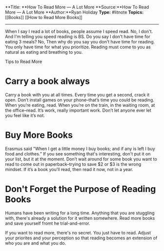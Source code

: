 ---
---
**Title: **How To Read More — A Lot More 
**Source:**How To Read More — A Lot More 
**Author:**Ryan Holiday
**Type:** #litnote 
**Topics:** [[Books]] [[How to Read More Books]]

----
When I say I read a lot of books, people assume I speed read. No, I don't. And I'm telling you speed reading is BS.
Do you say I don't have time for eating 3 meals? No, Then why do you say you don't have time for reading. 
You only have time for what you prioritize. Reading must come to you as natural as eating and breathing to you. 

Tips to Read More 
# Carry a book always
Carry a book with you at all times. Every time you get a second, crack it open. Don’t install games on your phone–that’s time you could be reading. When you’re eating, read. When you’re on the train, in the waiting room, at the office–read. It’s work, really important work. Don’t let anyone ever let you feel like it’s not.

# Buy More Books
Erasmus said "When I get a little money I buy books; and if any is left I buy food and clothes.” If you see something that's interesting, don't put it on your list, but it at the moment.  Don’t wait around for some book you want to read to come out in paperback–trying to save $2 or $3 is the wrong mindset. If it’s a book you’ll read, then read it now, not in a year.

# Don't Forget the Purpose of Reading Books
Humans have been writing for a long time. Anything that you are stuggling with, there's already a solution for it written somewhere. Read more books and save yourself fromt he trial-and-error.

If you want to read more, there's no secret. You just have to read. Adjust your priorites and your perception so that reading becomes an extension of who you are and what you do.

